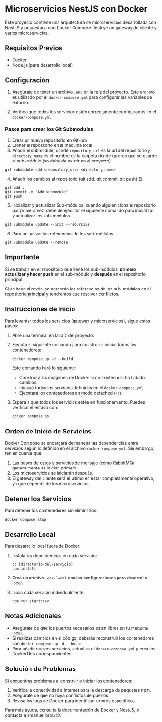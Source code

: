 # Microservicios NestJS con Docker

Este proyecto contiene una arquitectura de microservicios desarrollada con NestJS y orquestada con Docker Compose. Incluye un gateway de cliente y varios microservicios.

## Requisitos Previos

- Docker
- Node.js (para desarrollo local)

## Configuración

1. Asegúrate de tener un archivo `.env` en la raíz del proyecto. Este archivo es utilizado por el `docker-compose.yml` para configurar las variables de entorno.

2. Verifica que todos los servicios estén correctamente configurados en el `docker-compose.yml`.


### Pasos para crear los Git Submodules


1. Crear un nuevo repositorio en GitHub
2. Clonar el repositorio en la máquina local
3. Añadir el submodule, donde `repository_url` es la url del repositorio y `directory_name` es el nombre de la carpeta donde quieres que se guarde el sub-módulo (no debe de existir en el proyecto)
```
git submodule add <repository_url> <directory_name>
```
4. Añadir los cambios al repositorio (git add, git commit, git push)
Ej:
```
git add .
git commit -m "Add submodule"
git push
```
5. Inicializar y actualizar Sub-módulos, cuando alguien clona el repositorio por primera vez, debe de ejecutar el siguiente comando para inicializar y actualizar los sub-módulos
```
git submodule update --init --recursive 
```
6. Para actualizar las referencias de los sub-módulos
```
git submodule update --remote
```


## Importante
Si se trabaja en el repositorio que tiene los sub-módulos, **primero actualizar y hacer push** en el sub-módulo y **después** en el repositorio principal. 

Si se hace al revés, se perderán las referencias de los sub-módulos en el repositorio principal y tendremos que resolver conflictos.



## Instrucciones de Inicio

Para levantar todos los servicios (gateway y microservicios), sigue estos pasos:

1. Abre una terminal en la raíz del proyecto.

2. Ejecuta el siguiente comando para construir e iniciar todos los contenedores:

   ```
   docker compose up -d --build
   ```

   Este comando hará lo siguiente:

   - Construirá las imágenes de Docker si no existen o si ha habido cambios.
   - Iniciará todos los servicios definidos en el `docker-compose.yml`.
   - Ejecutará los contenedores en modo detached (`-d`).

3. Espera a que todos los servicios estén en funcionamiento. Puedes verificar el estado con:

   ```
   docker compose ps
   ```

## Orden de Inicio de Servicios

Docker Compose se encargará de manejar las dependencias entre servicios según lo definido en el archivo `docker-compose.yml`. Sin embargo, ten en cuenta que:

1. Las bases de datos y servicios de mensaje (como RabbitMQ) generalmente se inician primero.
2. Los microservicios se iniciarán después.
3. El gateway del cliente será el último en estar completamente operativo, ya que depende de los microservicios.

## Detener los Servicios

Para detener los contenedores sin eliminarlos:

```
docker compose stop
```

## Desarrollo Local

Para desarrollo local fuera de Docker:

1. Instala las dependencias en cada servicio:

   ```
   cd [directorio-del-servicio]
   npm install
   ```

2. Crea un archivo `.env.local` con las configuraciones para desarrollo local.

3. Inicia cada servicio individualmente:

   ```
   npm run start:dev
   ```

## Notas Adicionales

- Asegúrate de que los puertos necesarios estén libres en tu máquina local.
- Si realizas cambios en el código, deberás reconstruir los contenedores con `docker compose up -d --build`.
- Para añadir nuevos servicios, actualiza el `docker-compose.yml` y crea los Dockerfiles correspondientes.

## Solución de Problemas

Si encuentras problemas al construir o iniciar los contenedores:

1. Verifica la conectividad a Internet para la descarga de paquetes npm.
2. Asegúrate de que no haya conflictos de puertos.
3. Revisa los logs de Docker para identificar errores específicos.

Para más ayuda, consulta la documentación de Docker y NestJS, o contacta a emanuel brou :D.
